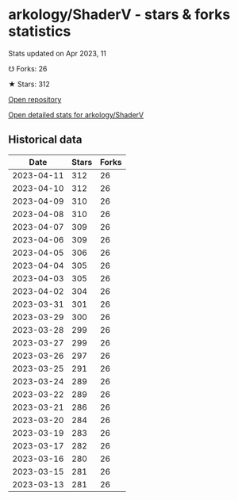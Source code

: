 # arkology/ShaderV - stars & forks statistics

Stats updated on Apr 2023, 11

☋ Forks: 26

★ Stars: 312

[Open repository](https://github.com/arkology/ShaderV)

[Open detailed stats for arkology/ShaderV](https://reviewgithub.com/rep/arkology/ShaderV)

## Historical data
| Date | Stars | Forks |
|------|-------|-------|
| 2023-04-11 | 312 | 26 | 
| 2023-04-10 | 312 | 26 | 
| 2023-04-09 | 310 | 26 | 
| 2023-04-08 | 310 | 26 | 
| 2023-04-07 | 309 | 26 | 
| 2023-04-06 | 309 | 26 | 
| 2023-04-05 | 306 | 26 | 
| 2023-04-04 | 305 | 26 | 
| 2023-04-03 | 305 | 26 | 
| 2023-04-02 | 304 | 26 | 
| 2023-03-31 | 301 | 26 | 
| 2023-03-29 | 300 | 26 | 
| 2023-03-28 | 299 | 26 | 
| 2023-03-27 | 299 | 26 | 
| 2023-03-26 | 297 | 26 | 
| 2023-03-25 | 291 | 26 | 
| 2023-03-24 | 289 | 26 | 
| 2023-03-22 | 289 | 26 | 
| 2023-03-21 | 286 | 26 | 
| 2023-03-20 | 284 | 26 | 
| 2023-03-19 | 283 | 26 | 
| 2023-03-17 | 282 | 26 | 
| 2023-03-16 | 280 | 26 | 
| 2023-03-15 | 281 | 26 | 
| 2023-03-13 | 281 | 26 | 

